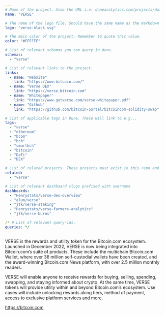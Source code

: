 ```yaml
---
# Name of the project. Also the URL i.e. duneanalytics.com/projects/dai.
name: "VERSE"

# The name of the logo file. Should have the same name as the markdown file.
logo: "verse-black.svg"

# The main color of the project. Remember to quote this value.
color: "#FFFFFF"

# List of relevant schemas you can query in dune.
schemas:
  - "verse"

# List of relevant links to the project.
links:
  - name: "Website"
    link: "https://www.bitcoin.com/"
  - name: "Verse DEX"
    link: "https://verse.bitcoin.com"
  - name: "Whitepaper"
    link: "https://www.getverse.com/verse-whitepaper.pdf"
  - name: "Github"
    link: "https://github.com/bitcoin-portal/bitcoincom-solidity-swap"

# List of applicable tags in Dune. These will link to e.g...
tags:
  - "verse"
  - "ethereum"
  - "bcom"
  - "bch"
  - "smartbch"
  - "bitcoin"
  - "DeFi"
  - "DEX"

# List of related projects. These projects must exist in this repo and the name...
related:
  - "verse"

# List of relevant dashboard slugs prefixed with username
dashboards:
  - "Henrystats/verse-dex-overview"
  - "alun/verse"
  - "jtk/verse-staking"
  - "Henrystats/verse-farmers-analytics"
  - "jtk/verse-burns"

/* # List of relevant query-ids.
queries: */
---
```


VERSE is the rewards and utility token for the Bitcoin.com ecosystem. Launched in December 2022, VERSE is now being
integrated into Bitcoin.com’s suite of products. These include the multichain Bitcoin.com Wallet, where over 38 million
self-custodial wallets have been created, and the award-winning Bitcoin.com News platform, with over 2.5 million monthly
readers.

VERSE will enable anyone to receive rewards for buying, selling, spending, swapping, and staying informed about crypto.
At the same time, VERSE tokens will provide utility within and beyond Bitcoin.com’s ecosystem. Use cases will include
unlocking rewards along tiers, method of payment, access to exclusive platform services and more.

https://bitcoin.com
